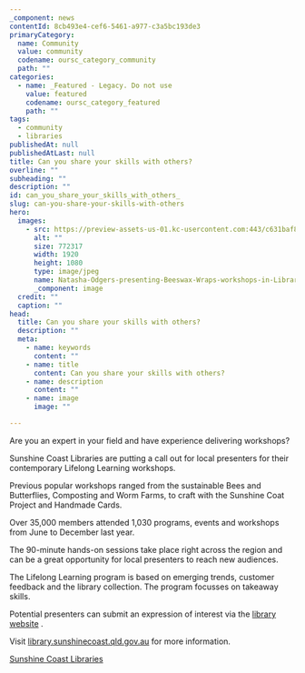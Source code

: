```yaml
---
_component: news
contentId: 8cb493e4-cef6-5461-a977-c3a5bc193de3
primaryCategory:
  name: Community
  value: community
  codename: oursc_category_community
  path: ""
categories:
  - name: _Featured - Legacy. Do not use
    value: featured
    codename: oursc_category_featured
    path: ""
tags:
  - community
  - libraries
publishedAt: null
publishedAtLast: null
title: Can you share your skills with others?
overline: ""
subheading: ""
description: ""
id: can_you_share_your_skills_with_others_
slug: can-you-share-your-skills-with-others
hero:
  images:
    - src: https://preview-assets-us-01.kc-usercontent.com:443/c631baf8-1b46-001f-580c-d0001b68b4a8/4f9c6802-5587-47c3-8739-64f96a033658/Natasha-Odgers-presenting-Beeswax-Wraps-workshops-in-Libraries.jpg
      alt: ""
      size: 772317
      width: 1920
      height: 1080
      type: image/jpeg
      name: Natasha-Odgers-presenting-Beeswax-Wraps-workshops-in-Libraries.jpg
      _component: image
  credit: ""
  caption: ""
head:
  title: Can you share your skills with others?
  description: ""
  meta:
    - name: keywords
      content: ""
    - name: title
      content: Can you share your skills with others?
    - name: description
      content: ""
    - name: image
      image: ""

---
```

Are you an expert in your field and have experience delivering workshops?

Sunshine Coast Libraries are putting a call out for local presenters for their contemporary Lifelong Learning workshops.

Previous popular workshops ranged from the sustainable Bees and Butterflies, Composting and Worm Farms, to craft with the Sunshine Coat Project and Handmade Cards.

Over 35,000 members attended 1,030 programs, events and workshops from June to December last year.

The 90-minute hands-on sessions take place right across the region and can be a great opportunity for local presenters to reach new audiences.

The Lifelong Learning program is based on emerging trends, customer feedback and the library collection. The program focusses on takeaway skills.

Potential presenters can submit an expression of interest via the [library website](https://library.sunshinecoast.qld.gov.au/Visit/Contact-Information)
.

Visit [library.sunshinecoast.qld.gov.au](https://library.sunshinecoast.qld.gov.au/)
&#x20;for more information.

[Sunshine Coast Libraries](https://library.sunshinecoast.qld.gov.au/)
